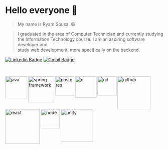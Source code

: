 # Hello everyone 👋

>My name is Ryam Sousa. :smiley:

<p>

>I graduated in the area of Computer Technician and currently studying 
>the Information Technology course. I am an aspiring software developer and     
>study web development, more specifically on the backend. 

</p>
<p>

  [![Linkedin Badge](https://img.shields.io/badge/-Ryam%20Sousa-blue?style=flat-square&logo=Linkedin&logoColor=white&link=https://www.linkedin.com/in/ryamsousa/)](https://www.linkedin.com/in/ryamsousa/)
  [![Gmail Badge](https://img.shields.io/badge/-ryam.sousa123@gmail.com-red?style=flat-square&logo=Gmail&logoColor=white&link=mailto:diego.schell.f@gmail.com)](mailto:ryam.sousa123@gmail.com)

</p>
<br/>
<p>
  <img align="left" alt="java" width="70px" src="https://i.imgur.com/3e0vBla.jpg" title="source: imgur.com" />
  <img align="left" alt="spring framework" width="83px" src="https://i.imgur.com/9eA4qSK.jpg" title="source: imgur.com" />
  <img align="left" alt="postgres" width="61px" src="https://i.imgur.com/GAp5WHo.jpg" title="source: imgur.com" />
  <img align="left" alt="c" width="68px" src="https://i.imgur.com/kYBx6ky.jpg" title="source: imgur.com" />  
  <img align="left" alt="git" width="61px" src="https://i.imgur.com/9yeL0a9.jpg" title="source: imgur.com" />
  <img align="left" alt="github" width="105px" src="https://i.imgur.com/BtsGXWM.jpg" title="source: imgur.com" />
  <img align="left" alt="react" width="110px" src="https://i.imgur.com/Bbqf3hb.jpg" title="source: imgur.com" />
  <img align="left" alt="node" width="61px" src="https://i.imgur.com/Ws2opPM.png" title="source: imgur.com" />
  <img align="left" alt="unity" width="103px" src="https://i.imgur.com/Hp36SWZ.png" title="source: imgur.com" />
</p>

